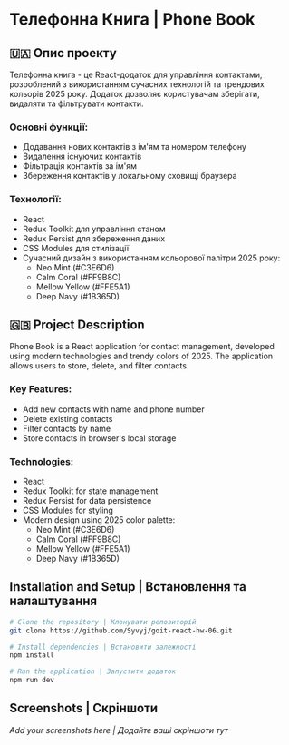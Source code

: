 # Телефонна Книга | Phone Book

## 🇺🇦 Опис проекту

Телефонна книга - це React-додаток для управління контактами, розроблений з використанням сучасних технологій та трендових кольорів 2025 року. Додаток дозволяє користувачам зберігати, видаляти та фільтрувати контакти.

### Основні функції:
- Додавання нових контактів з ім'ям та номером телефону
- Видалення існуючих контактів
- Фільтрація контактів за ім'ям
- Збереження контактів у локальному сховищі браузера

### Технології:
- React
- Redux Toolkit для управління станом
- Redux Persist для збереження даних
- CSS Modules для стилізації
- Сучасний дизайн з використанням кольорової палітри 2025 року:
  - Neo Mint (#C3E6D6)
  - Calm Coral (#FF9B8C)
  - Mellow Yellow (#FFE5A1)
  - Deep Navy (#1B365D)

## 🇬🇧 Project Description

Phone Book is a React application for contact management, developed using modern technologies and trendy colors of 2025. The application allows users to store, delete, and filter contacts.

### Key Features:
- Add new contacts with name and phone number
- Delete existing contacts
- Filter contacts by name
- Store contacts in browser's local storage

### Technologies:
- React
- Redux Toolkit for state management
- Redux Persist for data persistence
- CSS Modules for styling
- Modern design using 2025 color palette:
  - Neo Mint (#C3E6D6)
  - Calm Coral (#FF9B8C)
  - Mellow Yellow (#FFE5A1)
  - Deep Navy (#1B365D)

## Installation and Setup | Встановлення та налаштування

```bash
# Clone the repository | Клонувати репозиторій
git clone https://github.com/Syvyj/goit-react-hw-06.git

# Install dependencies | Встановити залежності
npm install

# Run the application | Запустити додаток
npm run dev
```

## Screenshots | Скріншоти

_Add your screenshots here | Додайте ваші скріншоти тут_
